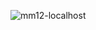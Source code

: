 
![mm12-localhost](https://github.com/sourcodedev/buy-and-sell-Marketplace-App/assets/172150957/880389bf-d4b4-464b-9f74-5a869e056621)

